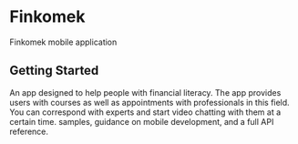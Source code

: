# Finkomek

Finkomek mobile application

## Getting Started

An app designed to help people with financial literacy. The app provides users with courses as well as appointments with professionals in this field. You can correspond with experts and start video chatting with them at a certain time. 
samples, guidance on mobile development, and a full API reference.
